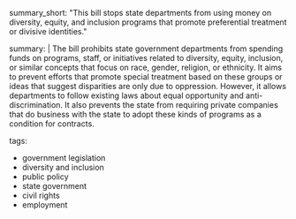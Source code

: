 summary_short: "This bill stops state departments from using money on diversity, equity, and inclusion programs that promote preferential treatment or divisive identities."

summary: |
  The bill prohibits state government departments from spending funds on programs, staff, or initiatives related to diversity, equity, inclusion, or similar concepts that focus on race, gender, religion, or ethnicity. It aims to prevent efforts that promote special treatment based on these groups or ideas that suggest disparities are only due to oppression. However, it allows departments to follow existing laws about equal opportunity and anti-discrimination. It also prevents the state from requiring private companies that do business with the state to adopt these kinds of programs as a condition for contracts.

tags:
  - government legislation
  - diversity and inclusion
  - public policy
  - state government
  - civil rights
  - employment
